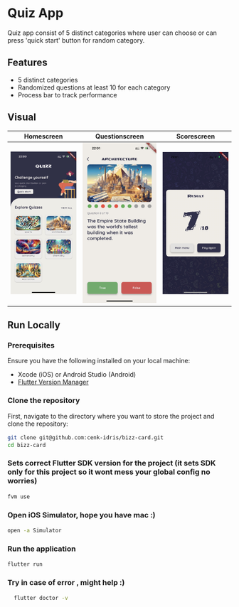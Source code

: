 # Quiz App

Quiz app consist of 5 distinct categories where user can choose or can press 'quick start' button for random category.

## Features

- 5 distinct categories
- Randomized questions at least 10 for each category
- Process bar to track performance

## Visual

| Homescreen                                        | Questionscreen                                            | Scorescreen                                         |
|---------------------------------------------------|-----------------------------------------------------------|-----------------------------------------------------|
| ![Home screen of QuizAPP](/assets/homescreen.jpg) | ![Question screen of QuizApp](/assets/questionscreen.jpg) | ![Score screen of QuizApp](/assets/scorescreen.jpg) |

## Run Locally

### Prerequisites

Ensure you have the following installed on your local machine:

- Xcode (iOS) or Android Studio (Android)
- [Flutter Version Manager](https://fvm.app/documentation/getting-started) 


### Clone the repository

First, navigate to the directory where you want to store the project and clone the repository:

```bash
git clone git@github.com:cenk-idris/bizz-card.git
cd bizz-card
```

### Sets correct Flutter SDK version for the project (it sets SDK only for this project so it wont mess your global config no worries)
```bash
fvm use
```

### Open iOS Simulator, hope you have mac :)
```bash
open -a Simulator
```

### Run the application
```bash
flutter run
```

### Try in case of error , might help :)
```bash
  flutter doctor -v
```